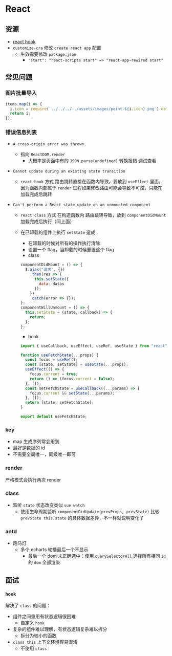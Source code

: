 # React

## 资源

- [react hook](https://overreacted.io/zh-hans/a-complete-guide-to-useeffect/)
- `customize-cra` 修改 `create react app` 配置
  - 生效需要修改 `package.json`
    - `"start": "react-scripts start" => "react-app-rewired start"`

## 常见问题

### 图片批量导入

```js
items.map(i => {
  i.icon = require(`../../../../assets/images/point-${i.icon}.png`).default;
  return i;
});
```

### 错误信息列表

- `A cross-origin error was thrown.`
  - 指向 `ReactDOM.render`
    - 大概率是页面中有的 `JSON.parse(undefined)` 转换报错 调试查看
- `Cannot update during an existing state transition`
  - `react hook` 方式 路由跳转直接在函数内导致，要放到 `useEffect` 里面，因为函数内部属于 `render` 过程如果修改路由可能会导致不可控，只能在加载完成后跳转
- `Can't perform a React state update on an unmounted component`

  - `react class` 方式 在构造函数内 路由跳转导致，放到 `componentDidMount` 加载完成后执行（同上面）
  - 在已卸载的组件上执行 `setState` 造成

    - 在卸载的时候对所有的操作执行清除
    - 设置一个 flag，当卸载的时候重置这个 flag
    - class

    ```js
    componentDidMount = () => {
      $.ajax("请求", {})
        .then(res => {
          this.setState({
            data: datas
          });
        })
        .catch(error => {});
    };
    componentWillUnmount = () => {
      this.setState = (state, callback) => {
        return;
      };
    };
    ```

    - hook

    ```js
    import { useCallback, useEffect, useRef, useState } from "react";

    function useFetchState(...props) {
      const focus = useRef();
      const [state, setState] = useState(...props);
      useEffect(() => {
        focus.current = true;
        return () => (focus.current = false);
      }, []);
      const setFetchState = useCallback((...params) => {
        focus.current && setState(...params);
      }, []);
      return [state, setFetchState];
    }

    export default useFetchState;
    ```

### key

- map 生成序列常会用到
- 最好是数据的 id
- 不需要全局唯一，同级唯一即可

### render

严格模式会执行两次 render

### class

- 监听 `state` 状态改变类似 `vue watch`
  - 使用生命周期监听 `componentDidUpdate(prevProps, prevState)` 比较 `prevState this.state` 的具体数据差异，不一样就说明变化了

### antd

- 跑马灯
  - 多个 echarts 轮播最后一个不显示
    - 最后一个 dom 未正确选中：使用 `querySelectorAll` 选择所有相同 `id` 的 `dom` 全部渲染

## 面试

### `hook`

解决了 `class` 的问题：

- 组件之间重用有状态逻辑很困难
  - 自定义 `hook`
- 复杂的组件难以理解，有状态逻辑复杂难以拆分
  - 拆分为较小的函数
- `class this` 上下文环境容易混淆
  - 不使用 `class`
